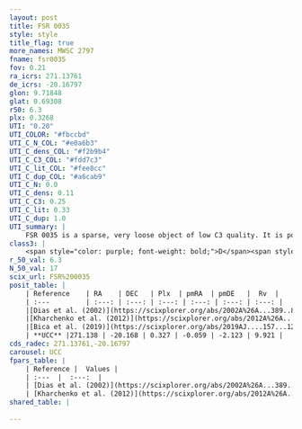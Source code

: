 ```yaml
---
layout: post
title: FSR 0035
style: style
title_flag: true
more_names: MWSC 2797
fname: fsr0035
fov: 0.21
ra_icrs: 271.13761
de_icrs: -20.16797
glon: 9.71848
glat: 0.69308
r50: 6.3
plx: 0.3268
UTI: "0.20"
UTI_COLOR: "#fbccbd"
UTI_C_N_COL: "#e0a6b3"
UTI_C_dens_COL: "#f2b9b4"
UTI_C_C3_COL: "#fdd7c3"
UTI_C_lit_COL: "#fee8cc"
UTI_C_dup_COL: "#a6cab9"
UTI_C_N: 0.0
UTI_C_dens: 0.11
UTI_C_C3: 0.25
UTI_C_lit: 0.33
UTI_C_dup: 1.0
UTI_summary: |
    FSR 0035 is a sparse, very loose object of low C3 quality. It is poorly studied in the literature, with no articles listed in the last 6 years.<br><br><span style="color: #99180f; font-weight: bold;">Warning: </span>contains less than 25 stars with <i>P>0.5</i> estimated.
class3: |
    <span style="color: purple; font-weight: bold;">D</span><span style="color: #FFC300; font-weight: bold;">B</span>
r_50_val: 6.3
N_50_val: 17
scix_url: FSR%200035
posit_table: |
    | Reference    | RA    | DEC   | Plx  | pmRA  | pmDE   |  Rv  |
    | :---         | :---: | :---: | :---: | :---: | :---: | :---: |
    |[Dias et al. (2002)](https://scixplorer.org/abs/2002A%26A...389..871D) | 271.067 | -20.191 | -- | 2.79 | -3.79 | -- |
    |[Kharchenko et al. (2012)](https://scixplorer.org/abs/2012A%26A...543A.156K) | 271.072 | -20.178 | -- | 2.79 | -3.79 | -- |
    |[Bica et al. (2019)](https://scixplorer.org/abs/2019AJ....157...12B) | 271.072 | -20.189 | -- | -- | -- | -- |
    | **UCC** |271.138 | -20.168 | 0.327 | -0.059 | -2.123 | 9.921 | 
cds_radec: 271.13761,-20.16797
carousel: UCC
fpars_table: |
    | Reference |  Values |
    | :---  |  :---:  |
    | [Dias et al. (2002)](https://scixplorer.org/abs/2002A%26A...389..871D) | `E(B-V)=1.208, Dist=2525.0, Age=6.6` |
    | [Kharchenko et al. (2012)](https://scixplorer.org/abs/2012A%26A...543A.156K) | `e_bv=1.208, distance=2525, log_age=6.6` |
shared_table: |
    
---
```

